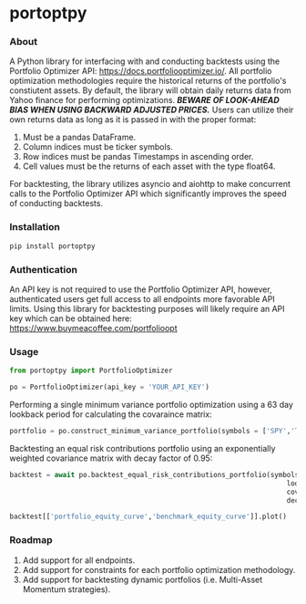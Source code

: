 # portoptpy
### About
A Python library for interfacing with and conducting backtests using the Portfolio Optimizer API: https://docs.portfoliooptimizer.io/. All portfolio optimization methodologies require the historical returns of the portfolio's constiutent assets. By default, the library will obtain daily returns data from Yahoo finance for performing optimizations. ***BEWARE OF LOOK-AHEAD BIAS WHEN USING BACKWARD ADJUSTED PRICES.*** Users can utilize their own returns data as long as it is passed in with the proper format:

1. Must be a pandas DataFrame.
2. Column indices must be ticker symbols.
3. Row indices must be pandas Timestamps in ascending order.
4. Cell values must be the returns of each asset with the type float64.

For backtesting, the library utilizes asyncio and aiohttp to make concurrent calls to the Portfolio Optimizer API which significantly improves the speed of conducting backtests.

### Installation
```python
pip install portoptpy
```

### Authentication
An API key is not required to use the Portfolio Optimizer API, however, authenticated users get full access to all endpoints more favorable API limits. Using this library for backtesting purposes will likely require an API key which can be obtained here: https://www.buymeacoffee.com/portfolioopt

### Usage
```python
from portoptpy import PortfolioOptimizer

po = PortfolioOptimizer(api_key = 'YOUR_API_KEY')
```

Performing a single minimum variance portfolio optimization using a 63 day lookback period for calculating the covaraince matrix:
```python
portfolio = po.construct_minimum_variance_portfolio(symbols = ['SPY','TLT','GLD','BTC-USD'], lookback = 63)
```

Backtesting an equal risk contributions portfolio using an exponentially weighted covariance matrix with decay factor of 0.95:
```python
backtest = await po.backtest_equal_risk_contributions_portfolio(symbols = ['SPY','TLT','GLD','BTC-USD'],
                                                                    lookback = 63,
                                                                    covariance_type = 'exponential',
                                                                    decay_factor = 0.95)

backtest[['portfolio_equity_curve','benchmark_equity_curve']].plot()
```

### Roadmap
1. Add support for all endpoints.
2. Add support for constraints for each portfolio optimization methodology.
3. Add support for backtesting dynamic portfolios (i.e. Multi-Asset Momentum strategies).
